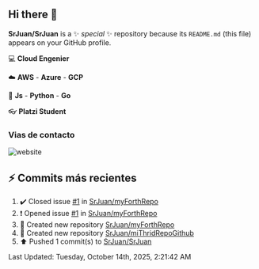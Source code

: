 ## Hi there 👋

**SrJuan/SrJuan** is a ✨ _special_ ✨ repository because its `README.md` (this file) appears on your GitHub profile.


:computer: **Cloud Engenier**

:cloud: **AWS** - **Azure** - **GCP**

:book: **Js** - **Python** - **Go**

:eyeglasses: **Platzi Student**

### Vias de contacto
![website](https://www.linkedin.com/in/juan-urriago)


## :zap: Commits más recientes
<!--RECENT_ACTIVITY:start-->
1. ✔️ Closed issue [#1](https://github.com/SrJuan/myForthRepo/issues/1) in [SrJuan/myForthRepo](https://github.com/SrJuan/myForthRepo)<br>
2. ❗️ Opened issue [#1](https://github.com/SrJuan/myForthRepo/issues/1) in [SrJuan/myForthRepo](https://github.com/SrJuan/myForthRepo)<br>
3. 📔 Created new repository [SrJuan/myForthRepo](https://github.com/SrJuan/myForthRepo)<br>
4. 📔 Created new repository [SrJuan/miThridRepoGithub](https://github.com/SrJuan/miThridRepoGithub)<br>
5. ⬆️ Pushed 1 commit(s) to [SrJuan/SrJuan](https://github.com/SrJuan/SrJuan)<br>
<!--RECENT_ACTIVITY:end-->
<!--RECENT_ACTIVITY:last_update--> 
Last Updated: Tuesday, October 14th, 2025, 2:21:42 AM
<!--RECENT_ACTIVITY:last_update_end-->
